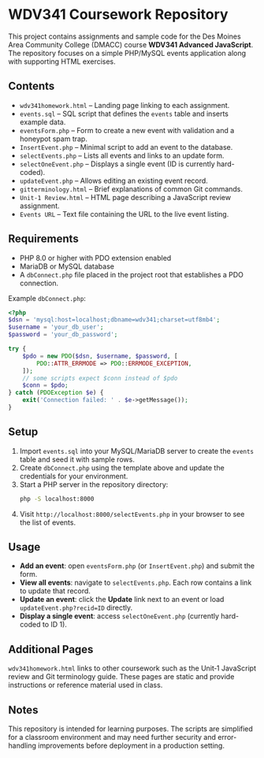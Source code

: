 # WDV341 Coursework Repository

This project contains assignments and sample code for the Des Moines Area Community College (DMACC) course **WDV341 Advanced JavaScript**.  The repository focuses on a simple PHP/MySQL events application along with supporting HTML exercises.

## Contents

- `wdv341homework.html` – Landing page linking to each assignment.
- `events.sql` – SQL script that defines the `events` table and inserts example data.
- `eventsForm.php` – Form to create a new event with validation and a honeypot spam trap.
- `InsertEvent.php` – Minimal script to add an event to the database.
- `selectEvents.php` – Lists all events and links to an update form.
- `selectOneEvent.php` – Displays a single event (ID is currently hard-coded).
- `updateEvent.php` – Allows editing an existing event record.
- `gitterminology.html` – Brief explanations of common Git commands.
- `Unit-1 Review.html` – HTML page describing a JavaScript review assignment.
- `Events URL` – Text file containing the URL to the live event listing.

## Requirements

- PHP 8.0 or higher with PDO extension enabled
- MariaDB or MySQL database
- A `dbConnect.php` file placed in the project root that establishes a PDO connection.

Example `dbConnect.php`:

```php
<?php
$dsn = 'mysql:host=localhost;dbname=wdv341;charset=utf8mb4';
$username = 'your_db_user';
$password = 'your_db_password';

try {
    $pdo = new PDO($dsn, $username, $password, [
        PDO::ATTR_ERRMODE => PDO::ERRMODE_EXCEPTION,
    ]);
    // some scripts expect $conn instead of $pdo
    $conn = $pdo;
} catch (PDOException $e) {
    exit('Connection failed: ' . $e->getMessage());
}
```

## Setup

1. Import `events.sql` into your MySQL/MariaDB server to create the `events` table and seed it with sample rows.
2. Create `dbConnect.php` using the template above and update the credentials for your environment.
3. Start a PHP server in the repository directory:
   ```bash
   php -S localhost:8000
   ```
4. Visit `http://localhost:8000/selectEvents.php` in your browser to see the list of events.

## Usage

- **Add an event**: open `eventsForm.php` (or `InsertEvent.php`) and submit the form.
- **View all events**: navigate to `selectEvents.php`. Each row contains a link to update that record.
- **Update an event**: click the **Update** link next to an event or load `updateEvent.php?recid=ID` directly.
- **Display a single event**: access `selectOneEvent.php` (currently hard-coded to ID 1).

## Additional Pages

`wdv341homework.html` links to other coursework such as the Unit‑1 JavaScript review and Git terminology guide. These pages are static and provide instructions or reference material used in class.

## Notes

This repository is intended for learning purposes. The scripts are simplified for a classroom environment and may need further security and error-handling improvements before deployment in a production setting.
